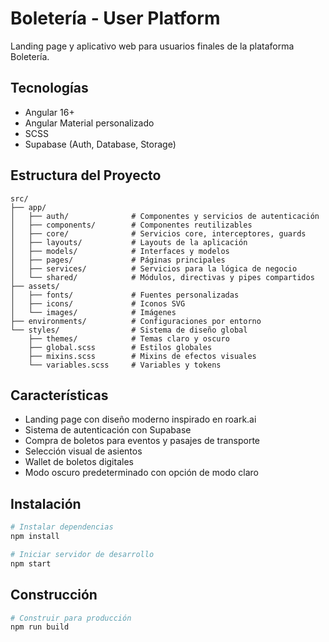 # Boletería - User Platform

Landing page y aplicativo web para usuarios finales de la plataforma Boletería.

## Tecnologías

- Angular 16+
- Angular Material personalizado
- SCSS
- Supabase (Auth, Database, Storage)

## Estructura del Proyecto

```
src/
├── app/
│   ├── auth/              # Componentes y servicios de autenticación
│   ├── components/        # Componentes reutilizables
│   ├── core/              # Servicios core, interceptores, guards
│   ├── layouts/           # Layouts de la aplicación
│   ├── models/            # Interfaces y modelos
│   ├── pages/             # Páginas principales
│   ├── services/          # Servicios para la lógica de negocio
│   └── shared/            # Módulos, directivas y pipes compartidos
├── assets/
│   ├── fonts/             # Fuentes personalizadas
│   ├── icons/             # Iconos SVG
│   └── images/            # Imágenes
├── environments/          # Configuraciones por entorno
└── styles/                # Sistema de diseño global
    ├── themes/            # Temas claro y oscuro
    ├── global.scss        # Estilos globales
    ├── mixins.scss        # Mixins de efectos visuales
    └── variables.scss     # Variables y tokens
```

## Características

- Landing page con diseño moderno inspirado en roark.ai
- Sistema de autenticación con Supabase
- Compra de boletos para eventos y pasajes de transporte
- Selección visual de asientos
- Wallet de boletos digitales
- Modo oscuro predeterminado con opción de modo claro

## Instalación

```bash
# Instalar dependencias
npm install

# Iniciar servidor de desarrollo
npm start
```

## Construcción

```bash
# Construir para producción
npm run build
```
